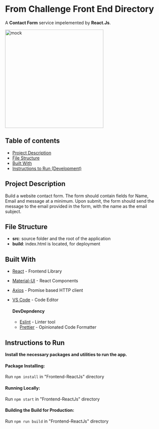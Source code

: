 # From Challenge Front End Directory

A **Contact Form** service impelemented by **React.Js**.

<img src="https://i.imgur.com/msqmJkI.png" alt="mock" width="320">

## Table of contents

- [Project Description](#project-description)
- [File Structure](#file-structure)
- [Built With](#built-with)
- [Instructions to Run (Development)](#instructions-to-run)

## Project Description

Build a website contact form. The form should contain fields for Name, Email and
message at a minimum. Upon submit, the form should send the message to the email
provided in the form, with the name as the email subject.

## File Structure

- **src**: source folder and the root of the application
- **build**: index.html is located, for deployment

## Built With

- [React](https://reactjs.org) - Frontend Library
- [Material-UI](https://material-ui.com) - React Components
- [Axios](https://www.npmjs.com/package/axios) - Promise based HTTP client
- [VS Code](https://code.visualstudio.com) - Code Editor

  #### DevDepndency

  - [Eslint](https://eslint.com) - Linter tool
  - [Prettier](https://prettier.io) - Opinionated Code Formatter

## Instructions to Run

**Install the necessary packages and utilities to run the app.**

#### Package Installing:

Run `npm install` in "Frontend-ReactJs" directory

#### Running Locally:

Run `npm start` in "Frontend-ReactJs" directory

#### Building the Build for Production:

Run `npm run build` in "Frontend-ReactJs" directory
